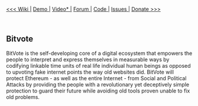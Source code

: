 <a href="http://arkbg1.github.io/BitVote/"><<< Wiki |</a>
<a href="http://arkbg1.github.io/BitVote/"> Demo |</a>
<a href="https://www.youtube.com/watch?v=i5QVMIzR_kE">Video* |</a>
<a href="http://forum.ethereum.org/discussion/941/bitvote-protecting-ethereum-from-social-attacks">Forum |</a>
<a href="https://github.com/arkbg1/BitVote/wiki/*A*-plan">Code |</a>
<a href="https://github.com/arkbg1/BitVote/issues">Issues |</a>
<a href="https://coinbase.com/inline_payments/90b8f98e7b332be4bc3f9f51fb4c8991"> Donate >>></a>

<br />

<h2>Bitvote</h2>

<p>BitVote is the self-developing core of a digital ecosystem that empowers the people to interpret and express themselves in measurable ways by codifying linkable time units of real life individual human beings as opposed to upvoting fake internet points the way old websites did. BitVote will protect Ethereum - as well as the entire Internet - from Social and Political Attacks by providing the people with a revolutionary yet deceptively simple protection to guard their future while avoiding old tools proven unable to fix old problems.
